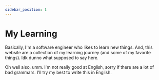 ```yaml
---
sidebar_position: 1
---
```


# My Learning

Basically, I'm a software engineer who likes to learn new things. And, this website are a collection of my learning journey (and some of my favorite things). Idk dunno what supposed to say here.

Oh well also, umm. I'm not really good at English, sorry if there are a lot of bad grammars. I'll try my best to write this in English.
